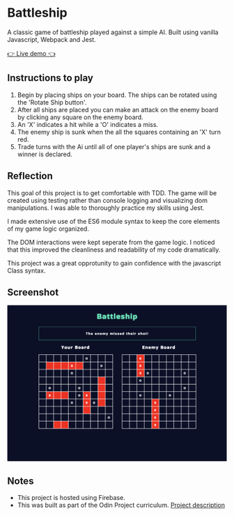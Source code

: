 # Battleship

A classic game of battleship played against a simple AI. Built using vanilla Javascript, Webpack and Jest.

[👉 Live demo 👈](https://battleship-3a66c.web.app/)

## Instructions to play
  1. Begin by placing ships on your board. The ships can be rotated using the 'Rotate Ship button'.
  2. After all ships are placed you can make an attack on the enemy board by clicking any square on the enemy board.
  3. An 'X' indicates a hit while a 'O' indicates a miss.
  4. The enemy ship is sunk when the all the squares containing an 'X' turn red. 
  5. Trade turns with the Ai until all of one player's ships are sunk and a winner is declared.


## Reflection
  This goal of this project is to get comfortable with TDD. The game will be created using testing rather than console logging and visualizing dom manipulations. I was able to thoroughly practice my skills using Jest. 

  I made extensive use of the ES6 module syntax to keep the core elements of my game logic organized. 

  The DOM interactions were kept seperate from the game logic. I noticed that this improved the cleanliness and readability of my code dramatically.

  This project was a great opprotunity to gain confidence with the javascript Class syntax. 

## Screenshot
![screenshot](/src/images/screenshot.png?raw=true)

## Notes
  - This project is hosted using Firebase.
  - This was built as part of the Odin Project curriculum. [Project description](https://www.theodinproject.com/lessons/javascript-battleship)
